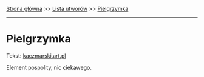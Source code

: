 [Strona główna](../index.md) >> [Lista utworów](../list.md) >> [Pielgrzymka](413.md)

---

# Pielgrzymka

Tekst: [kaczmarski.art.pl](https://www.kaczmarski.art.pl/tworczosc/wiersze/pielgrzymka/)

Element pospolity, nic ciekawego.